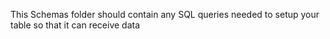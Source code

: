 This Schemas folder should contain any SQL queries needed to setup your table so that it can receive data